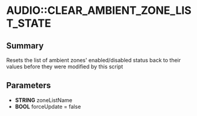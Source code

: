 # AUDIO::CLEAR_AMBIENT_ZONE_LIST_STATE

## Summary
Resets the list of ambient zones' enabled/disabled status back to their values before they were modified by this script

## Parameters
* **STRING** zoneListName
* **BOOL** forceUpdate = false
